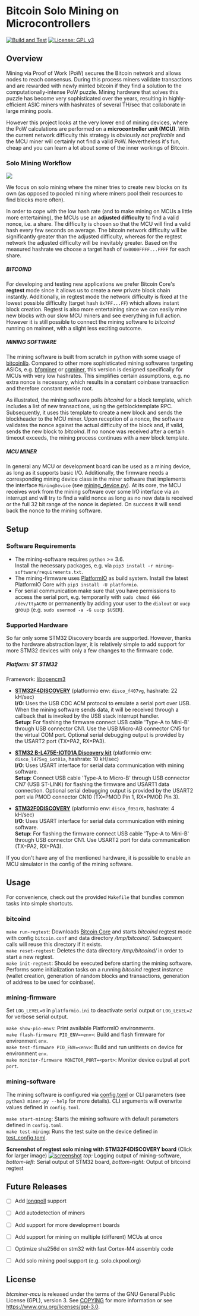 # Bitcoin Solo Mining on Microcontrollers

[![Build and Test](https://github.com/jansturm92/btcminer-mcu/actions/workflows/build-test.yml/badge.svg)](https://github.com/jansturm92/btcminer-mcu/actions/workflows/build-test.yml)
[![License: GPL v3](https://img.shields.io/badge/License-GPLv3-blue.svg)](https://www.gnu.org/licenses/gpl-3.0)

## Overview
Mining via Proof of Work (PoW) secures the Bitcoin network and allows nodes to reach consensus. During this process miners validate transactions and are rewarded with newly minted bitcoin if they find a solution to the computationally-intense PoW puzzle. Mining hardware that solves this puzzle has become very sophisticated over the years, resulting in highly-efficient ASIC miners with hashrates of several TH/sec that collaborate in large mining pools.

However this project looks at the very lower end of mining devices, where the PoW calculations are performed on a **microcontroller unit (MCU)**. With the current network difficulty this strategy is obviously *not profitable* and the MCU miner will certainly not find a valid PoW. Nevertheless it's fun, cheap and you can learn a lot about some of the inner workings of Bitcoin.

### Solo Mining Workflow
<img src="img/solo_mining_mcu.jpg">

We focus on solo mining where the miner tries to create new blocks on its own (as opposed to pooled mining where miners pool their resources to find blocks more often).

In order to cope with the low hash rate (and to make mining on MCUs a little more entertaining), the MCUs use an **adjusted difficulty** to find a valid nonce, i.e. a share. The difficulty is chosen so that the MCU will find a valid hash every few seconds on average. The bitcoin network difficulty will be significantly greater than the adjusted difficulty, whereas for the regtest network the adjusted difficulty will be inevitably greater. Based on the measured hashrate we choose a target hash of `0x0000FFFF...FFFF` for each share.

##### BITCOIND
For developing and testing new applications we prefer Bitcoin Core's **regtest** mode since it allows us to create a new private block chain instantly. Additionally, in regtest mode the network difficulty is fixed at the lowest possible difficulty (target hash `0x7FF...FF`) which allows instant block creation. Regtest is also more entertaining since we can easily mine new blocks with our slow MCU miners and see everything in full action. However it is still possible to connect the mining software to *bitcoind* running on mainnet, with a slight less exciting outcome.

##### MINING SOFTWARE
The mining software is built from scratch in python with some usage of [bitcoinlib](https://bitcoinlib.readthedocs.io/en/latest/). Compared to other more sophisticated mining softwares targeting ASICs, e.g. [bfgminer](https://github.com/luke-jr/bfgminer) or [cgminer](https://github.com/ckolivas/cgminer), this version is designed specifically for MCUs with very low hashrates. This simplifies certain assumptions, e.g. no extra nonce is necessary, which results in a constant coinbase transaction and therefore constant merkle root.

As illustrated, the mining software polls *bitcoind* for a block template, which includes a list of new transactions, using the getblocktemplate RPC. Subsequently, it uses this template to create a new block and sends the blockheader to the MCU miner. Upon reception of a nonce, the software validates the nonce against the actual difficulty of the block and, if valid, sends the new block to *bitcoind*. If no nonce was received after a certain timeout exceeds, the mining process continues with a new block template.

##### MCU MINER
In general any MCU or development board can be used as a mining device, as long as it supports basic I/O. Additionally, the firmware needs a corresponding mining device class in the miner software that implements the interface `MiningDevice` (see [mining_device.py](/mining-software/mining_device.py)).
At its core, the MCU receives work from the mining software over some I/O interface via an interrupt and will try to find a valid nonce as long as no new data is received or the full 32 bit range of the nonce is depleted. On success it will send back the nonce to the mining software.

## Setup

### Software Requirements
- The mining-software requires `python` >= 3.6.  
  Install the necessary packages, e.g. via `pip3 install -r mining-software/requirements.txt`.
- The mining-firmware uses [PlatformIO](https://docs.platformio.org/en/latest/core/index.html) as build system. Install the latest PlatformIO Core with `pip3 install -U platformio`.
- For serial communication make sure that you have permissions to access the serial port, e.g. temporarily with `sudo chmod 666 /dev/ttyACM0` or permanently by adding your user to the `dialout` or `uucp` group (e.g. `sudo usermod -a -G uucp $USER`).

### Supported Hardware
So far only some STM32 Discovery boards are supported. However, thanks to the hardware abstraction layer, it is relatively simple to add support for more STM32 devices with only a few changes to the firmware code.

##### Platform: ST STM32
Framework: [libopencm3](https://github.com/libopencm3/libopencm3)
- **[STM32F4DISCOVERY](https://docs.platformio.org/en/latest/boards/ststm32/disco_f407vg.html)** (platformio env: `disco_f407vg`, hashrate: 22 kH/sec)  
  **I/O**: Uses the USB CDC ACM protocol to emulate a serial port over USB. When the mining software sends data, it will be received through a callback that is invoked by the USB stack interrupt handler.  
  **Setup**: For flashing the firmware connect USB cable 'Type-A to Mini-B' through USB connector CN1. Use the USB Micro-AB connector CN5 for the virtual COM port. Optional serial debugging output is provided by the USART2 port (TX=PA2, RX=PA3).

- **[STM32 B-L475E-IOT01A Discovery kit](https://docs.platformio.org/en/stable/boards/ststm32/disco_l475vg_iot01a.html)** (platformio env: `disco_l475vg_iot01a`, hashrate: 10 kH/sec)  
  **I/O**: Uses USART interface for serial data communication with mining software.  
  **Setup**: Connect USB cable 'Type-A to Micro-B' through USB connector CN7 (USB ST-LINK) for flashing the firmware and USART1 data connection. Optional serial debugging output is provided by the USART2 port via PMOD connector CN10 (TX=PMOD Pin 1, RX=PMOD Pin 3).  

- **[STM32F0DISCOVERY](https://docs.platformio.org/en/latest/boards/ststm32/disco_f051r8.html)** (platformio env: `disco_f051r8`, hashrate: 4 kH/sec)  
  **I/O**: Uses USART interface for serial data communication with mining software.  
  **Setup**: For flashing the firmware connect USB cable 'Type-A to Mini-B' through USB connector CN1. Use USART2 port for data communication (TX=PA2, RX=PA3).

If you don't have any of the mentioned hardware, it is possible to enable an MCU simulator in the config of the mining software.

## Usage
For convenience, check out the provided `Makefile` that bundles common tasks into simple shortcuts.

### bitcoind
`make run-regtest`: Downloads [Bitcoin Core](https://bitcoincore.org/bin/) and starts *bitcoind* regtest mode with config `bitcoin.conf` and data directory */tmp/bitcoind/*. Subsequent calls will reuse this directory if it exists.  
`make reset-regtest`: Deletes the data directory */tmp/bitcoind/* in order to start a new regtest.  
`make init-regtest`: Should be executed before starting the mining software. Performs some initialization tasks on a running *bitcoind* regtest instance (wallet creation, generation of random blocks and transactions, generation of address to be used for coinbase).


### mining-firmware
Set `LOG_LEVEL=0` in `platformio.ini` to deactivate serial output or `LOG_LEVEL=2` for verbose serial output.

`make show-pio-envs`: Print available PlatformIO environments.  
`make flash-firmware PIO_ENV=<env>`: Build and flash firmware for environment `env`.  
`make test-firmware PIO_ENV=<env>`: Build and run unittests on device for environment `env`.  
`make monitor-firmware MONITOR_PORT=<port>`: Monitor device output at port `port`.


### mining-software
The mining software is configured via [config.toml](mining-software/config.toml) or CLI parameters (see `python3 miner.py --help` for more details). CLI arguments will overwrite values defined in `config.toml`.

`make start-mining`: Starts the mining software with default parameters defined in `config.toml`.  
`make test-mining`: Runs the test suite on the device defined in [test_config.toml](mining-software/tests/test_config.toml).  

**Screenshot of regtest solo mining with STM32F4DISCOVERY board** (Click for larger image)
[![screenshot](img/screenshot.png)](https://raw.githubusercontent.com/jansturm92/btcminer-mcu/master/img/screenshot.png)
*top:* Logging output of mining-software, *bottom-left:* Serial output of STM32 board, *bottom-right:* Output of bitcoind regtest

## Future Releases
- [ ] Add [longpoll](https://en.bitcoin.it/wiki/BIP_0022#Optional:_Long_Polling) support
- [ ] Add autodetection of miners
- [ ] Add support for more development boards
- [ ] Add support for mining on multiple (different) MCUs at once
- [ ] Optimize sha256d on stm32 with fast Cortex-M4 assembly code
- [ ] Add solo mining pool support (e.g. solo.ckpool.org)


## License
*btcminer-mcu* is released under the terms of the GNU General Public License (GPL), version 3. See [COPYING](COPYING) for more
information or see https://www.gnu.org/licenses/gpl-3.0.

